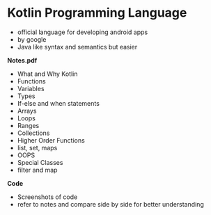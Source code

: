 # Kotlin Programming Language 

- official language for developing android apps 
- by google 
- Java like syntax and semantics but easier 



**Notes.pdf**

- What and Why Kotlin 
- Functions 
- Variables 
- Types 
- If-else and when statements 
- Arrays 
- Loops 
- Ranges 
- Collections 
- Higher Order Functions 
- list, set, maps 
- OOPS 
- Special Classes
- filter and map



**Code**

- Screenshots of code 
- refer to notes and compare side by side for better understanding



